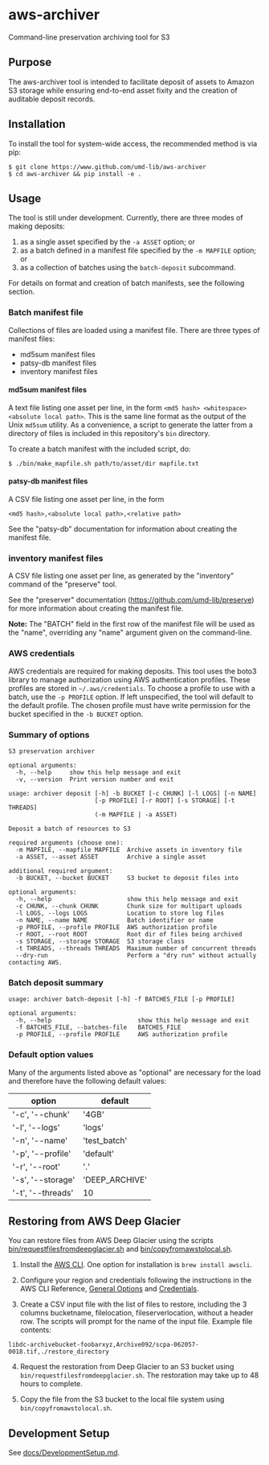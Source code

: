 # aws-archiver

Command-line preservation archiving tool for S3

## Purpose

The aws-archiver tool is intended to facilitate deposit of assets to Amazon S3
storage while ensuring end-to-end asset fixity and the creation of auditable
deposit records.

## Installation

To install the tool for system-wide access, the recommended method is via pip:

```
$ git clone https://www.github.com/umd-lib/aws-archiver
$ cd aws-archiver && pip install -e .
```

## Usage

The tool is still under development. Currently, there are three modes of making
deposits:

  1. as a single asset specified by the ```-a ASSET``` option; or
  2. as a batch defined in a manifest file specified by the ```-m MAPFILE```
     option; or
  3. as a collection of batches using the ```batch-deposit``` subcommand.

For details on format and creation of batch manifests, see the following section.

### Batch manifest file

Collections of files are loaded using a manifest file. There are three types of
manifest files:

* md5sum manifest files
* patsy-db manifest files
* inventory manifest files

#### md5sum manifest files

A text file listing one asset per line, in the form
```<md5 hash> <whitespace> <absolute local path>```. This is the same line
format as the output of the Unix ```md5sum``` utility.  As a convenience, a
script to generate the latter from a directory of files is included in this
repository's ```bin``` directory.

To create a batch manifest with the included script, do:

```
$ ./bin/make_mapfile.sh path/to/asset/dir mapfile.txt
```

#### patsy-db manifest files

A CSV file listing one asset per line, in the form

```
<md5 hash>,<absolute local path>,<relative path>
```

See the "patsy-db" documentation for information about creating the manifest
file.

### inventory manifest files

A CSV file listing one asset per line, as generated by the "inventory" command
of the "preserve" tool.

See the "preserver" documentation (<https://github.com/umd-lib/preserve>) for
more information about creating the manifest file.

**Note:** The "BATCH" field in the first row of the manifest file will be used
as the "name", overriding any "name" argument given on the command-line.

### AWS credentials

AWS credentials are required for making deposits. This tool uses the boto3
library to manage authorization using AWS authentication profiles. These
profiles are stored in ```~/.aws/credentials```. To choose a profile to use
with a batch, use the ```-p PROFILE``` option. If left unspecified, the tool
will default to the default profile. The chosen profile must have write
permission for the bucket specified in the ```-b BUCKET``` option.

### Summary of options

```
S3 preservation archiver

optional arguments:
  -h, --help     show this help message and exit
  -v, --version  Print version number and exit

usage: archiver deposit [-h] -b BUCKET [-c CHUNK] [-l LOGS] [-n NAME]
                        [-p PROFILE] [-r ROOT] [-s STORAGE] [-t THREADS]
                        (-m MAPFILE | -a ASSET)

Deposit a batch of resources to S3

required arguments (choose one):
  -m MAPFILE, --mapfile MAPFILE  Archive assets in inventory file
  -a ASSET, --asset ASSET        Archive a single asset

additional required argument:
  -b BUCKET, --bucket BUCKET     S3 bucket to deposit files into

optional arguments:
  -h, --help                     show this help message and exit
  -c CHUNK, --chunk CHUNK        Chunk size for multipart uploads
  -l LOGS, --logs LOGS           Location to store log files
  -n NAME, --name NAME           Batch identifier or name
  -p PROFILE, --profile PROFILE  AWS authorization profile
  -r ROOT, --root ROOT           Root dir of files being archived
  -s STORAGE, --storage STORAGE  S3 storage class
  -t THREADS, --threads THREADS  Maximum number of concurrent threads
  --dry-run                      Perform a "dry run" without actually contacting AWS.
```

### Batch deposit summary

```
usage: archiver batch-deposit [-h] -f BATCHES_FILE [-p PROFILE]

optional arguments:
  -h, --help                        show this help message and exit
  -f BATCHES_FILE, --batches-file   BATCHES_FILE
  -p PROFILE, --profile PROFILE     AWS authorization profile
```

### Default option values

Many of the arguments listed above as "optional" are necessary for the load and
therefore have the following default values:

| option            | default       |
|-------------------|---------------|
| '-c', '--chunk'   | '4GB'         |
| '-l', '--logs'    | 'logs'        |
| '-n', '--name'    | 'test_batch'  |
| '-p', '--profile' | 'default'     |
| '-r', '--root'    | '.'           |
| '-s', '--storage' | 'DEEP_ARCHIVE'|
| '-t', '--threads' | 10            |

## Restoring from AWS Deep Glacier

You can restore files from AWS Deep Glacier using the scripts [bin/requestfilesfromdeepglacier.sh](bin/requestfilesfromdeepglacier.sh) and [bin/copyfromawstolocal.sh](bin/copyfromawstolocal.sh).

1. Install the [AWS CLI](https://aws.amazon.com/cli/). One option for installation is `brew install awscli`.

2. Configure your region and credentials following the instructions in the AWS CLI Reference, [General Options](https://docs.aws.amazon.com/cli/latest/topic/config-vars.html?highlight=credentials#general-options) and [Credentials](https://docs.aws.amazon.com/cli/latest/topic/config-vars.html?highlight=credentials#credentials).

3. Create a CSV input file with the list of files to restore, including the 3 columns bucketname, filelocation, fileserverlocation, without a header row.  The scripts will prompt for the name of the input file. Example file contents:

  ```csv
  libdc-archivebucket-foobarxyz,Archive092/scpa-062057-0018.tif,./restore_directory
  ```

4. Request the restoration from Deep Glacier to an S3 bucket using `bin/requestfilesfromdeepglacier.sh`. The restoration may take up to 48 hours to complete.

5. Copy the file from the S3 bucket to the local file system using `bin/copyfromawstolocal.sh`.

## Development Setup

See [docs/DevelopmentSetup.md](docs/DevelopmentSetup.md).
